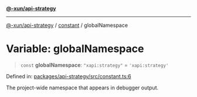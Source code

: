 [**@-xun/api-strategy**](../../README.md)

***

[@-xun/api-strategy](../../README.md) / [constant](../README.md) / globalNamespace

# Variable: globalNamespace

> `const` **globalNamespace**: `"xapi:strategy"` = `'xapi:strategy'`

Defined in: [packages/api-strategy/src/constant.ts:6](https://github.com/Xunnamius/api-utils/blob/52a8c73e7bc88df6639a2fe1c2313f726aa468a9/packages/api-strategy/src/constant.ts#L6)

The project-wide namespace that appears in debugger output.
